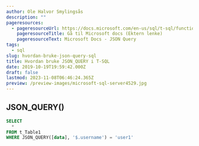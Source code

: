 ```yaml
---
author: Ole Halvor Smylingsås
description: ""
pageresources:
  - pageresourceUrl: https://docs.microsoft.com/en-us/sql/t-sql/functions/json-query-transact-sql?view=sql-server-ver15
    pageresourceTitle: Gå til Microsoft docs (Ektern lenke)
    pageresourceText: Microsoft Docs - JSON Query
tags:
  - sql
slug: hvordan-bruke-json-query-sql
title: Hvordan bruke JSON_QUERY i T-SQL
date: 2019-10-19T19:59:42.000Z
draft: false
lastmod: 2023-11-08T06:46:24.365Z
preview: /preview-images/microsoft-sql-server4529.jpg
---
```



<!--more-->

## JSON_QUERY()

```sql
SELECT
  *
FROM t_Table1
WHERE JSON_QUERY([data], '$.username') = 'user1' 
```



